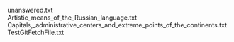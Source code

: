 unanswered.txt  
Artistic_means_of_the_Russian_language.txt  
Capitals,_administrative_centers_and_extreme_points_of_the_continents.txt  
TestGitFetchFile.txt  
